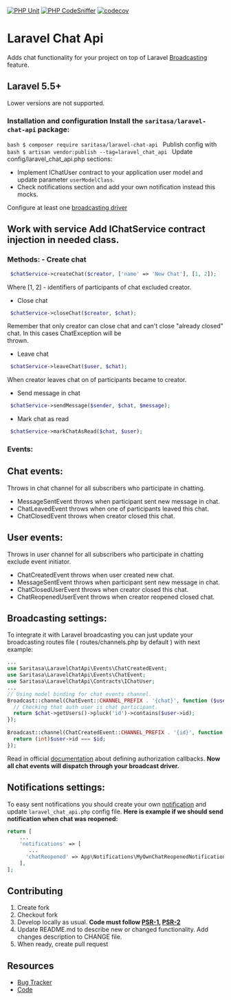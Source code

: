 [![PHP Unit](https://github.com/Saritasa/php-laravel-chat-api/workflows/PHP%20Unit/badge.svg)](https://github.com/Saritasa/php-laravel-chat-api/actions)
[![PHP CodeSniffer](https://github.com/Saritasa/php-laravel-chat-api/workflows/PHP%20Codesniffer/badge.svg)](https://github.com/Saritasa/php-laravel-chat-api/actions)
[![codecov](https://codecov.io/gh/Saritasa/php-laravel-chat-api/branch/master/graph/badge.svg)](https://codecov.io/gh/Saritasa/php-laravel-chat-api)

# Laravel Chat Api    
Adds chat functionality for your project on top of Laravel [Broadcasting](https://laravel.com/docs/broadcasting) feature.
    
## Laravel 5.5+
Lower versions are not supported.

### Installation and configuration Install the ```saritasa/laravel-chat-api``` package:    

```bash $ composer require saritasa/laravel-chat-api ```
 Publish config with    
```bash $ artisan vendor:publish --tag=laravel_chat_api ```
 Update config/laravel_chat_api.php sections:    
- Implement IChatUser contract to your application user model and update parameter `userModelClass`.     
- Check notifications section and add your own notification instead this mocks.     

Configure at least one [broadcasting driver](https://laravel.com/docs/broadcasting#driver-prerequisites)

## Work with service Add IChatService contract injection in needed class.    
### Methods: - Create chat    
```php    
 $chatService->createChat($creator, ['name' => 'New Chat'], [1, 2]);    
 ```  
Where [1, 2] - identifiers of participants of chat excluded creator.    
  
- Close chat    
```php    
 $chatService->closeChat($creator, $chat);  
 ```
 Remember that only creator can close chat and can't close "already closed" chat. In this cases ChatException will be    
thrown.    
- Leave chat    
```php    
 $chatService->leaveChat($user, $chat);  
 ``` 
 When creator leaves chat on of participants became to creator.  
- Send message in chat    
```php    
 $chatService->sendMessage($sender, $chat, $message);  
 ```
 - Mark chat as read    
```php    
 $chatService->markChatAsRead($chat, $user);  
 ```
 ### Events:  
## Chat events:  
Throws in chat channel for all subscribers who participate in chatting.  
  
- MessageSentEvent throws when participant sent new message in chat.  
- ChatLeavedEvent throws when one of participants leaved this chat.  
- ChatClosedEvent throws when creator closed this chat.  
## User events:  
Throws in user channel for all subscribers who participate in chatting exclude event initiator.  
- ChatCreatedEvent throws when user created new chat.  
- MessageSentEvent throws when participant sent new message in chat.  
- ChatClosedUserEvent throws when creator closed this chat.  
- ChatReopenedUserEvent throws when creator reopened closed chat. 
## Broadcasting settings:
To integrate it with Laravel broadcasting you can just update your broadcasting routes file ( routes/channels.php by default ) with next example:
```php
...
use Saritasa\LaravelChatApi\Events\ChatCreatedEvent;  
use Saritasa\LaravelChatApi\Events\ChatEvent;
use Saritasa\LaravelChatApi\Contracts\IChatUser;
...
// Using model binding for chat events channel.
Broadcast::channel(ChatEvent::CHANNEL_PREFIX . '{chat}', function ($user, Chat $chat) {  
  // Checking that auth user is chat participant.
  return $chat->getUsers()->pluck('id')->contains($user->id);  
});  
  
Broadcast::channel(ChatCreatedEvent::CHANNEL_PREFIX . '{id}', function ($user, int $id) {  
  return (int)$user->id === $id;  
});
```
Read in official [documentation](https://laravel.com/docs/broadcasting#defining-authorization-callbacks) about defining authorization callbacks.
**Now all chat events will dispatch through your broadcast driver.** 
## Notifications settings:
To easy sent notifications you should create your own [notification](https://laravel.com/docs/notifications#creating-notifications) and update `laravel_chat_api.php` config file.
**Here is example if we should send notification when chat was reopened:**
```php
return [
	...
	'notifications' => [  
	   ... 
	  'chatReopened' => App\Notifications\MyOwnChatReopenedNotification::class,
	],
];
```
  
## Contributing    
1. Create fork    
2. Checkout fork    
3. Develop locally as usual. **Code must follow [PSR-1](http://www.php-fig.org/psr/psr-1/), [PSR-2](http://www.php-fig.org/psr/psr-2/)**  	
4. Update README.md to describe new or changed functionality. Add changes description to CHANGE file.    
5. When ready, create pull request    
    
## Resources    
 * [Bug Tracker](http://github.com/saritasa/php-laravel-chat-api/issues)    
* [Code](http://github.com/saritasa/php-laravel-chat-api)
